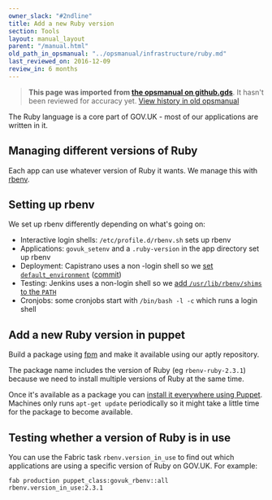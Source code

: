 ```yaml
---
owner_slack: "#2ndline"
title: Add a new Ruby version
section: Tools
layout: manual_layout
parent: "/manual.html"
old_path_in_opsmanual: "../opsmanual/infrastructure/ruby.md"
last_reviewed_on: 2016-12-09
review_in: 6 months
---
```


> **This page was imported from [the opsmanual on github.gds](https://github.gds/gds/opsmanual)**.
It hasn't been reviewed for accuracy yet.
[View history in old opsmanual](https://github.gds/gds/opsmanual/tree/master/infrastructure/ruby.md)


The Ruby language is a core part of GOV.UK - most of our applications
are written in it.

## Managing different versions of Ruby

Each app can use whatever version of Ruby it wants. We manage this with
[rbenv](https://github.com/rbenv/rbenv).

## Setting up rbenv

We set up rbenv differently depending on what's going on:

- Interactive login shells: `/etc/profile.d/rbenv.sh` sets up rbenv
- Applications: `govuk_setenv` and a `.ruby-version` in the app directory set up rbenv
- Deployment: Capistrano uses a non -login shell so we [set `default_environment`][cap_deploy]
  ([commit][cap_deploy_commit])
- Testing: Jenkins uses a non-login shell so we [add `/usr/lib/rbenv/shims` to the `PATH`][rbenv_path]
- Cronjobs: some cronjobs start with `/bin/bash -l -c` which runs a login shell

[cap_deploy]: https://github.com/alphagov/govuk-app-deployment/blob/master/recipes/ruby.rb
[cap_deploy_commit]: https://github.gds/gds/alphagov-deployment/commit/b6404e33c354ef63f01c13b202ce0cf2ed2975fc
[rbenv_path]: https://github.gds/gds/deployment/blob/master/puppet/hieradata/integration_credentials.yaml

## Add a new Ruby version in puppet

Build a package using [fpm](debian-packaging.html) and make it
available using our aptly repository.

The package name includes the version of Ruby (eg `rbenv-ruby-2.3.1`) because
we need to install multiple versions of Ruby at the same time.

Once it's available as a package you can
[install it everywhere using Puppet][puppet_rbenv_all]. Machines only runs
`apt-get update` periodically so it might take a little time for the package
to become available.

[puppet_rbenv_all]: https://github.com/alphagov/govuk-puppet/blob/master/modules/govuk_rbenv/manifests/all.pp

## Testing whether a version of Ruby is in use

You can use the Fabric task `rbenv.version_in_use` to find out which
applications are using a specific version of Ruby on GOV.UK. For example:

```
fab production puppet_class:govuk_rbenv::all rbenv.version_in_use:2.3.1
```
